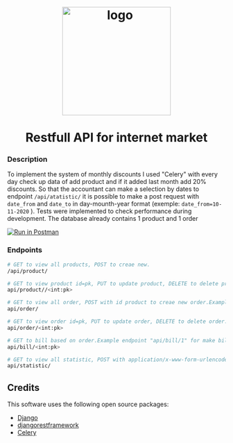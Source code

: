 <h1 align="center">
   <br>
  <a><img src="https://fiverr-res.cloudinary.com/images/t_main1,q_auto,f_auto,q_auto,f_auto/gigs/135056738/original/f4a1f882db100ea22db39e053f0f3a942654378e/create-you-a-rest-api.png" alt="logo" width="250"></a>
  <br>
  <br>
  Restfull API for internet market
  <br>
</h1>

### Description
To implement the system of monthly discounts I used "Celery" with every day check up data of add product and if it added last month add 20% discounts. So that the accountant can make a selection by dates to endpoint ```/api/atatistic/``` it is possible to make a post request with ```date_from``` and ```date_to``` in day-mounth-year format (exemple: ```date_from=10-11-2020``` ). Tests were implemented to check performance during development. The database already contains 1 product and 1 order

[![Run in Postman](https://run.pstmn.io/button.svg)](https://app.getpostman.com/run-collection/17c5428b5a421fe73ff3#?env%5BLight_IT_test_task%5D=W3sia2V5IjoibG9jYWwiLCJ2YWx1ZSI6Imh0dHA6Ly8xMjcuMC4wLjE6ODAwMCIsImVuYWJsZWQiOnRydWV9XQ==)

### Endpoints
```bash
# GET to view all products, POST to creae new.
/api/product/

# GET to view product id=pk, PUT to update product, DELETE to delete product.
api/product//<int:pk>

# GET to view all order, POST with id product to creae new order.Example json request {"product_id": 1}
api/order/

# GET to view order id=pk, PUT to update order, DELETE to delete order.
api/order/<int:pk>

# GET to bill based on order.Example endpoint "api/bill/1" for make bill based on order_id = 1 
api/bill/<int:pk>

# GET to view all statistic, POST with application/x-www-form-urlencoded date_from,date_to.Example POST application/x-www-form-urlencoded request: date_from=10-11-2020&date_to=15-11-2020
api/statistic/
```

## Credits

This software uses the following open source packages:

- [Django](https://www.djangoproject.com/)
- [djangorestframework](https://www.django-rest-framework.org/)
- [Celery](https://docs.celeryproject.org/en/stable/)
